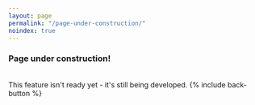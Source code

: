 ```yaml
---
layout: page
permalink: "/page-under-construction/"
noindex: true
---
```

### Page under construction!
<br/>
This feature isn't ready yet - it's still being developed.
{% include back-button %} 


